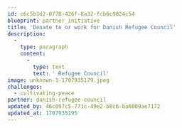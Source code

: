 ```yaml
---
id: c6c5b1d2-0778-426f-8a32-fcb6c9824c54
blueprint: partner_initiative
title: 'Donate to or work for Danish Refugee Council'
description:
  -
    type: paragraph
    content:
      -
        type: text
        text: ' Refugee Council'
image: unknown-1-1707935179.jpeg
challenges:
  - cultivating-peace
partner: danish-refugee-council
updated_by: 46c097c5-771c-49e2-b8c6-ba6009ae7172
updated_at: 1707935195
---
```

